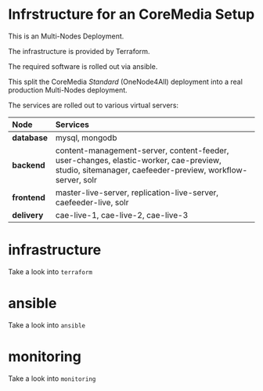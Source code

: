 # Infrstructure for an CoreMedia Setup

This is an Multi-Nodes Deployment.

The infrastructure is provided by Terraform.

The required software is rolled out via ansible.

This split the CoreMedia *Standard* (OneNode4All) deployment into a real production Multi-Nodes deployment.

The services are rolled out to various virtual servers:

| Node         | Services |
| :------      | :---------- |
| **database** | mysql, mongodb |
| **backend**  | content-management-server, content-feeder, user-changes, elastic-worker, cae-preview,<br> studio, sitemanager, caefeeder-preview, workflow-server, solr |
| **frontend** | master-live-server, replication-live-server, caefeeder-live, solr |
| **delivery** | cae-live-1, cae-live-2, cae-live-3 |

# infrastructure

Take a look into `terraform`

# ansible

Take a look into `ansible`

# monitoring

Take a look into `monitoring`
